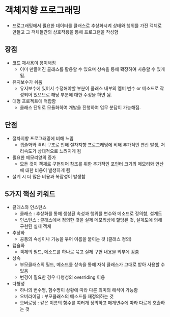 # 객체지향 프로그래밍

- 프로그래밍에서 필요한 데이터를 클래스로 추상화시켜 상태와 행위를 가진 객체로 만들고 그 객체들간의 상호작용을 통해 프로그램을 작성함

## 장점

- 코드 재사용이 용이해짐
    - 이미 만들어진 클래스를 활용할 수 있으며 상속을 통해 확장하여 사용할 수 있게 됨.
- 유지보수가 쉬움
    - 유지보수에 있어서 수정해야할 부분이 클래스 내부의 멤버 변수 or 메소드로 작성되어 있으므로 해당 부분에 대한 수정을 하면 됨.
- 대형 프로젝트에 적합함
    - 클래스 단위로 모듈화하여 개발을 진행하여 업무 분담이 가능해짐.

## 단점

- 절차지향 프로그래밍에 비해 느림
    - 캡슐화와 격리 구조로 인해 절차지향 프로그래밍에 비해 추가적인 연산 발생, 처리속도가 상대적으로 느려지게 됨
- 필요한 메모리양의 증가
    - 모든 것이 객체로 구현되어 참조를 위한 추가적인 포인터 크기의 메모리와 연산에 대한 비용이 발생하게 됨
- 설계 시 더 많은 비용과 복잡성이 발생함

## 5가지 핵심 키워드

- 클래스와 인스턴스
  - 클래스 : 추상화를 통해 생성된 속성과 행위를 변수와 메소드로 정의함, 설계도
  - 인스턴스 : 클래스에서 정의한 것을 실제 메모리상에 할당된 것, 설계도에 의해 구현된 실제 객체
- 추상화
  - 공통의 속성이나 기능을 묶어 이름을 붙이는 것 (클래스 정의)
- 캡슐화
  - 객체의 필드, 메소드를 하나로 묶고 실제 구현 내용을 외부에 감춤
- 상속
  - 부모클래스의 필드, 메소드를 상속을 통해 자식 클래스가 그대로 받아 사용할 수 있음
  - 변경이 필요한 경우 다형성의 overriding 이용
- 다형성
  - 하나의 변수명, 함수명이 상황에 따라 다른 의미의 해석이 가능함
  - 오버라이딩 : 부모클래스의 메소드를 재정의하는 것
  - 오버로딩 : 같은 이름의 함수를 여러개 정의하고 매개변수에 따라 다르게 호출하는 것
